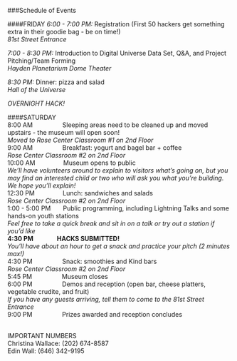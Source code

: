 ###Schedule of Events

####FRIDAY 
*6:00 - 7:00 PM:* Registration (First 50 hackers get something extra in their goodie bag - be on time!)
<br><i>81st Street Entrance </i>

*7:00 - 8:30 PM:* Introduction to Digital Universe Data Set, Q&A, and Project Pitching/Team Forming
<br><i>Hayden Planetarium Dome Theater</i>

*8:30 PM:* Dinner: pizza and salad 
<br><i>Hall of the Universe</i>

*OVERNIGHT HACK!*

####SATURDAY 
<br>8:00 AM	&nbsp;&nbsp;&nbsp;&nbsp;&nbsp;&nbsp;&nbsp;&nbsp;&nbsp;&nbsp;&nbsp;&nbsp;&nbsp;&nbsp;&nbsp;	Sleeping areas need to be cleaned up and moved upstairs - the museum will open soon!
<br><i>Moved to Rose Center Classroom #1 on 2nd Floor</i>
<br>9:00 AM	&nbsp;&nbsp;&nbsp;&nbsp;&nbsp;&nbsp;&nbsp;&nbsp;&nbsp;&nbsp;&nbsp;&nbsp;&nbsp;&nbsp;&nbsp;	Breakfast: yogurt and bagel bar + coffee
<br><i>Rose Center Classroom #2 on 2nd Floor</i> 
<br>10:00 AM&nbsp;&nbsp;&nbsp;&nbsp;&nbsp;&nbsp;&nbsp;&nbsp;&nbsp;&nbsp;&nbsp;&nbsp;&nbsp;&nbsp;&nbsp; 	Museum opens to public
<br><i>We’ll have volunteers around to explain to visitors what’s going on, but you may find an interested child or two who will ask you what you’re building. We hope you’ll explain!</i>
<br>12:30 PM&nbsp;&nbsp;&nbsp;&nbsp;&nbsp;&nbsp;&nbsp;&nbsp;&nbsp;&nbsp;&nbsp;&nbsp;&nbsp;&nbsp;&nbsp;	Lunch: sandwiches and salads
<br><i>Rose Center Classroom #2 on 2nd Floor </i>
<br>1:00 - 5:00 PM&nbsp;  &nbsp;&nbsp;  &nbsp;	Public programming, including Lightning Talks and some hands-on youth stations
<br><i>Feel free to take a quick break and sit in on a talk or try out a station if you’d like</i>
<br><b>4:30 PM&nbsp;&nbsp;&nbsp;&nbsp;&nbsp;&nbsp;&nbsp;&nbsp;&nbsp;&nbsp;&nbsp;&nbsp;&nbsp;&nbsp;&nbsp;	HACKS SUBMITTED! </b>
<br><i>You’ll have about an hour to get a snack and practice your pitch (2 minutes max!)</i>
<br>4:30 PM	&nbsp;&nbsp;&nbsp;&nbsp;&nbsp;&nbsp;&nbsp;&nbsp;&nbsp;&nbsp;&nbsp;&nbsp;&nbsp;&nbsp;&nbsp;	Snack: smoothies and Kind bars
<br><i>Rose Center Classroom #2 on 2nd Floor</i>
<br>5:45 PM	&nbsp;&nbsp;&nbsp;&nbsp;&nbsp;&nbsp;&nbsp;&nbsp;&nbsp;&nbsp;&nbsp;&nbsp;&nbsp;&nbsp;&nbsp;	Museum closes 
<br>6:00 PM	&nbsp;&nbsp;&nbsp;&nbsp;&nbsp;&nbsp;&nbsp;&nbsp;&nbsp;&nbsp;&nbsp;&nbsp;&nbsp;&nbsp;&nbsp;	Demos and reception (open bar, cheese platters, vegetable crudite, and fruit)
<br><i>If you have any guests arriving, tell them to come to the 81st Street Entrance</i>
<br>9:00 PM	&nbsp;&nbsp;&nbsp;&nbsp;&nbsp;&nbsp;&nbsp;&nbsp;&nbsp;&nbsp;&nbsp;&nbsp;&nbsp;&nbsp;&nbsp;	Prizes awarded and reception concludes

<br>IMPORTANT NUMBERS
<br>Christina Wallace:	  (202) 674-8587
<br>Edin Wall: 		  (646) 342-9195
